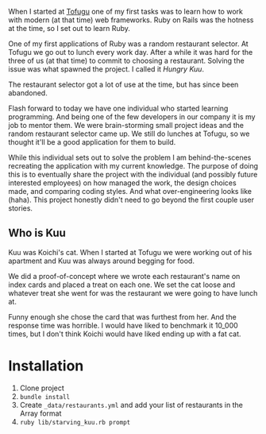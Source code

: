 When I started at [Tofugu](https://www.tofugu.com) one of my first tasks was to learn how to work with modern (at that time) web frameworks. Ruby on Rails was the hotness at the time, so I set out to learn Ruby.

One of my first applications of Ruby was a random restaurant selector. At Tofugu we go out to lunch every work day. After a while it was hard for the three of us (at that time) to commit to choosing a restaurant. Solving the issue was what spawned the project. I called it _Hungry Kuu_.

The restaurant selector got a lot of use at the time, but has since been abandoned.

Flash forward to today we have one individual who started learning programming. And being one of the few developers in our company it is my job to mentor them. We were brain-storming small project ideas and the random restaurant selector came up. We still do lunches at Tofugu, so we thought it'll be a good application for them to build.

While this individual sets out to solve the problem I am behind-the-scenes recreating the application with my current knowledge. The purpose of doing this is to eventually share the project with the individual (and possibly future interested employees) on how managed the work, the design choices made, and comparing coding styles. And what over-engineering looks like (haha). This project honestly didn't need to go beyond the first couple user stories.

## Who is Kuu

Kuu was Koichi's cat. When I started at Tofugu we were working out of his apartment and Kuu was always around begging for food.

We did a proof-of-concept where we wrote each restaurant's name on index cards and placed a treat on each one. We set the cat loose and whatever treat she went for was the restaurant we were going to have lunch at.

Funny enough she chose the card that was furthest from her. And the response time was horrible. I would have liked to benchmark it 10_000 times, but I don't think Koichi would have liked ending up with a fat cat.

# Installation

1.  Clone project
2.  `bundle install`
3.  Create `_data/restaurants.yml` and add your list of restaurants in the Array format
4.  `ruby lib/starving_kuu.rb prompt`
